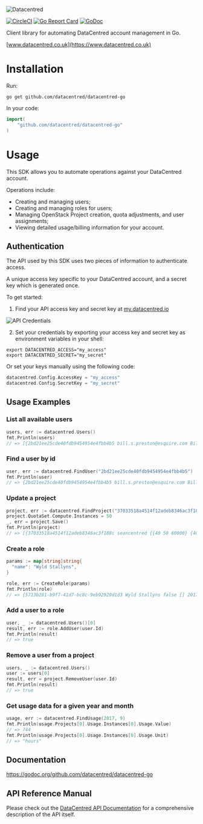 ![Datacentred](https://assets-cdn.datacentred.io/assets/DC_Mono_B-903aac5ca4f5c6887193d880dbd1196deb8a978027eef5cb32de78b66d085935.png)

[![CircleCI](https://circleci.com/gh/datacentred/datacentred-go.svg?style=svg)](https://circleci.com/gh/datacentred/datacentred-go) [![Go Report Card](https://goreportcard.com/badge/github.com/datacentred/datacentred-go)](https://goreportcard.com/report/github.com/datacentred/datacentred-go) [![GoDoc](https://godoc.org/github.com/datacentred/datacentred-go?status.svg)](https://godoc.org/github.com/datacentred/datacentred-go)

Client library for automating DataCentred account management in Go.

[www.datacentred.co.uk](https://www.datacentred.co.uk)

# Installation

Run:

```
go get github.com/datacentred/datacentred-go
```

In your code:

```go
import(
    "github.com/datacentred/datacentred-go"
)
```

# Usage

This SDK allows you to automate operations against your DataCentred account.

Operations include:

* Creating and managing users;
* Creating and managing roles for users;
* Managing OpenStack Project creation, quota adjustments, and user assignments;
* Viewing detailed usage/billing information for your account.

## Authentication

The API used by this SDK uses two pieces of information to authenticate access.

A unique access key specific to your DataCentred account, and a secret key which is generated once.

To get started:

1. Find your API access key and secret key at [my.datacentred.io](https://my.datacentred.io)

![API Credentials](https://user-images.githubusercontent.com/98526/30334767-79f4617c-97d8-11e7-962c-ec3115d13896.png)

2. Set your credentials by exporting your access key and secret key as environment variables in your shell:

```
export DATACENTRED_ACCESS="my_access"
export DATACENTRED_SECRET="my_secret"
```

Or set your keys manually using the following code:

```go
datacentred.Config.AccessKey = "my_access"
datacentred.Config.SecretKey = "my_secret"
```

## Usage Examples

### List all available users

```go
users, err := datacentred.Users()
fmt.Println(users)
// => [{2bd21ee25cde40fdb9454954e4fbb4b5 bill.s.preston@esquire.com Bill Preston 2015-02-13 11:07:00 +0000 UTC 2017-09-26 09:11:38 +0000 UTC } {69a34c127dcb439fa9366762234687ac ted.theodore@logan.com Ted Logan 2014-08-22 14:32:31 +0000 UTC 2017-09-21 14:55:43 +0000 UTC }]
```

### Find a user by id

```go
user, err := datacentred.FindUser("2bd21ee25cde40fdb9454954e4fbb4b5")
fmt.Println(user)
// => {2bd21ee25cde40fdb9454954e4fbb4b5 bill.s.preston@esquire.com Bill Preston 2015-02-13 11:07:00 +0000 UTC 2017-09-26 09:11:38 +0000 UTC } 
```

### Update a project

```go
project, err := datacentred.FindProject("37033518a4514f12adeb8346ac3f188c")
project.QuotaSet.Compute.Instances = 50
_, err = project.Save()
fmt.Println(project)
// => [{37033518a4514f12adeb8346ac3f188c seancentred {{40 50 60000} {40 10 5} {0 10 50 10 10 100 10}} 2015-04-09 08:14:19 +0000 UTC 2016-12-08 11:44:05 +0000 UTC}
```

### Create a role

```go
params := map[string]string{
  "name": "Wyld Stallyns",
}

role, err := CreateRole(params)
fmt.Println(role)
// => {5713b281-b9f7-41d7-bc8c-9eb92920d1d3 Wyld Stallyns false [] 2017-09-26 09:42:56 +0000 UTC 2017-09-26 09:42:56 +0000 UTC}
```

### Add a user to a role

```go
user, _ := datacentred.Users()[0]
result, err := role.AddUser(user.Id)
fmt.Println(result)
// => true
```

### Remove a user from a project

```go
users, _ := datacentred.Users()
user := users[0]
result, err = project.RemoveUser(user.Id)
fmt.Println(result)
// => true
```

### Get usage data for a given year and month


```go
usage, err := datacentred.FindUsage(2017, 9)
fmt.Println(usage.Projects[0].Usage.Instances[0].Usage.Value)
// => 744
fmt.Println(usage.Projects[0].Usage.Instances[0].Usage.Unit)
// => "hours"
```

## Documentation

https://godoc.org/github.com/datacentred/datacentred-go

## API Reference Manual

Please check out the [DataCentred API Documentation](https://my.datacentred.io/api/docs/v1) for a comprehensive description of the API itself.
